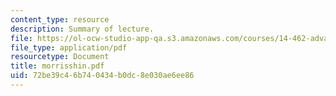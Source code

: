 ```yaml
---
content_type: resource
description: Summary of lecture.
file: https://ol-ocw-studio-app-qa.s3.amazonaws.com/courses/14-462-advanced-macroeconomics-ii-spring-2004/72be39c46b740434b0dc8e030ae6ee86_morrisshin.pdf
file_type: application/pdf
resourcetype: Document
title: morrisshin.pdf
uid: 72be39c4-6b74-0434-b0dc-8e030ae6ee86
---
```

